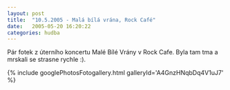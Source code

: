 ```yaml
---
layout: post
title:  "10.5.2005 - Malá bílá vrána, Rock Café"
date:   2005-05-20 16:20:22
categories: hudba
---
```


Pár fotek z úterního koncertu Malé Bílé Vrány v Rock Cafe. Byla tam tma a mrskali se strasne rychle :).

{% include googlePhotosFotogallery.html galleryId='A4GnzHNqbDq4V1uJ7' %}